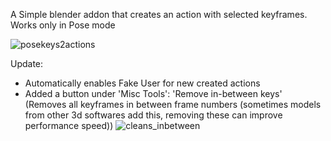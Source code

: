 A Simple blender addon that creates an action with selected keyframes.
Works only in Pose mode

![posekeys2actions](https://github.com/user-attachments/assets/bc487f69-43b9-4b00-acbf-20285dd1cd68)


Update:

- Automatically enables Fake User for new created actions
- Added a button under 'Misc Tools':  'Remove in-between keys'
(Removes all keyframes in between frame numbers (sometimes models from other 3d softwares add this, removing these can improve performance speed))
![cleans_inbetween](https://github.com/user-attachments/assets/709fdcd5-35da-4354-a7fe-8672ffd19ea9)
